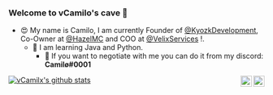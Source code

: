 ### Welcome to vCamilo's cave :wave:
 * :heart_eyes: My name is Camilo, I am currently Founder of [@KyozkDevelopment](https://discord.me/kyozk), Co-Owner at [@HazelMC](http://hazelmc.com/discord) and COO at [@VelixServices](https://discord.gg/qHdxPDm) !.
   * :palm_tree: I am learning Java and Python.
     * :incoming_envelope: If you want to negotiate with me you can do it from my discord: **Camilø#0001**

<a href="https://github.com/vCamilx">
  <img align="center" src="https://github-readme-stats.anuraghazra1.vercel.app/api?username=vCamilx&show_icons=true&include_all_commits=true&theme=radical&count_private=true" alt="vCamilx's github stats" />
</a>

<a href="https://www.mc-market.org/members/242169/">
  <img align="right" alt="vCamilx MC-Market" width="22px" src="https://www.svgrepo.com/show/112470/online-market.svg" />
</a>
<a href="https://twitter.com/vCamilo_x">
  <img align="right" alt="My Twitter!" width="22px" src="https://cdn.jsdelivr.net/npm/simple-icons@v3/icons/twitter.svg" />
</a>
